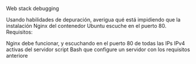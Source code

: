Web stack debugging

Usando habilidades de depuración, averigua qué está impidiendo que la instalación Nginx del contenedor Ubuntu escuche en el puerto 80. 
Requisitos:

Nginx debe funcionar, y escuchando en el puerto 80 de todas las IPs IPv4 activas del servidor
script Bash que configure un servidor con los requisitos anteriore